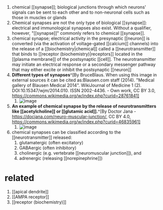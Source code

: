 1. chemical [[synapse]]; biological junctions through which neurons' signals can be sent to each other and to non-neuronal cells such as those in muscles or glands
2. Chemical synapses are not the only type of biological [[synapse]]: electrical and immunological synapses also exist. Without a qualifier, however, "[[synapse]]" commonly refers to chemical [[synapse]].
3. chemical synapse; electrical activity in the presynaptic [[neuron]] is converted (via the activation of voltage-gated [[calcium]] channels) into the release of a [[biochemistry|chemical]] called a [[neurotransmitter]] that binds to [[receptor (biochemistry)|receptors]] located in the [[plasma membrane]] of the postsynaptic [[cell]]. The neurotransmitter may initiate an electrical response or a secondary messenger pathway that may either excite or inhibit the postsynaptic [[neuron]]
4. **Different types of synapses**^[By BruceBlaus. When using this image in external sources it can be cited as:Blausen.com staff (2014). &quot;Medical gallery of Blausen Medical 2014&quot;. WikiJournal of Medicine 1 (2). DOI:10.15347/wjm/2014.010. ISSN 2002-4436. - Own work, CC BY 3.0, https://commons.wikimedia.org/w/index.php?curid=28761841]
	1. ![image](https://upload.wikimedia.org/wikipedia/commons/thumb/3/33/Blausen_0843_SynapseTypes.png/640px-Blausen_0843_SynapseTypes.png)
5. **An example of chemical synapse by the release of neurotransmitters like [[acetylcholine]] or [[glutamic acid]].**^[By Doctor Jana - https://docjana.com/neuro-muscular-junction/, CC BY 4.0, https://commons.wikimedia.org/w/index.php?curid=46835961]
	1. ![image](https://upload.wikimedia.org/wikipedia/commons/thumb/a/ac/Neuro_Muscular_Junction.png/632px-Neuro_Muscular_Junction.png)
6. chemical synapses can be classified according to the [[neurotransmitter]] released:
	1. glutamatergic (often excitatory)
	2. GABAergic (often inhibitory)
	3. cholinergic (e.g. vertebrate [[neuromuscular junction]]), and
	4. adrenergic (releasing [[norepinephrine]])

# related
1. [[apical dendrite]]
2. [[AMPA receptor]]
3. [[receptor (biochemistry)]]